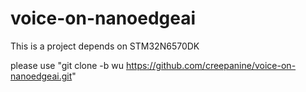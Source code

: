 # voice-on-nanoedgeai

This is a project depends on STM32N6570DK

please use "git clone -b wu https://github.com/creepanine/voice-on-nanoedgeai.git"
